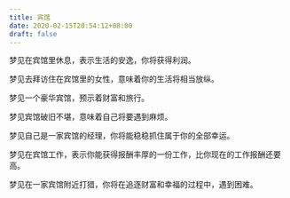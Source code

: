 ```yaml
---
title: 宾馆
date: 2020-02-15T20:54:12+08:00
draft: false
---
```


梦见在宾馆里休息，表示生活的安逸，你将获得利润。

梦见去拜访住在宾馆里的女性，意味着你的生活将相当放纵。

梦见一个豪华宾馆，预示着财富和旅行。

梦见宾馆破旧不堪，意味着自己将要遇到麻烦。

梦见自己是一家宾馆的经理，你将能稳稳抓住属于你的全部幸运。

梦见在宾馆工作，表示你能获得报酬丰厚的一份工作，比你现在的工作报酬还要高。

梦见在一家宾馆附近打猎，你将在追逐财富和幸福的过程中，遇到困难。

